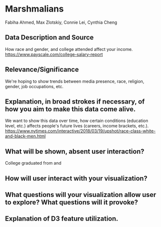 # Marshmalians
Fabiha Ahmed, Max Zlotskiy, Connie Lei, Cynthia Cheng

## Data Description and Source
How race and gender, and college attended affect your income.
https://www.payscale.com/college-salary-report

## Relevance/Significance
We're hoping to show trends between media presence, race, religion, gender, job occupations, etc.

## Explanation, in broad strokes if necessary, of how you aim to make this data come alive.
We want to show this data over time, how certain conditions (education level, etc.) affects people's future lives (careers, income brackets, etc.).
https://www.nytimes.com/interactive/2018/03/19/upshot/race-class-white-and-black-men.html

## What will be shown, absent user interaction?
College graduated from and 

## How will user interact with your visualization?

## What questions will your visualization allow user to explore? What questions will it provoke?

## Explanation of D3 feature utilization.
